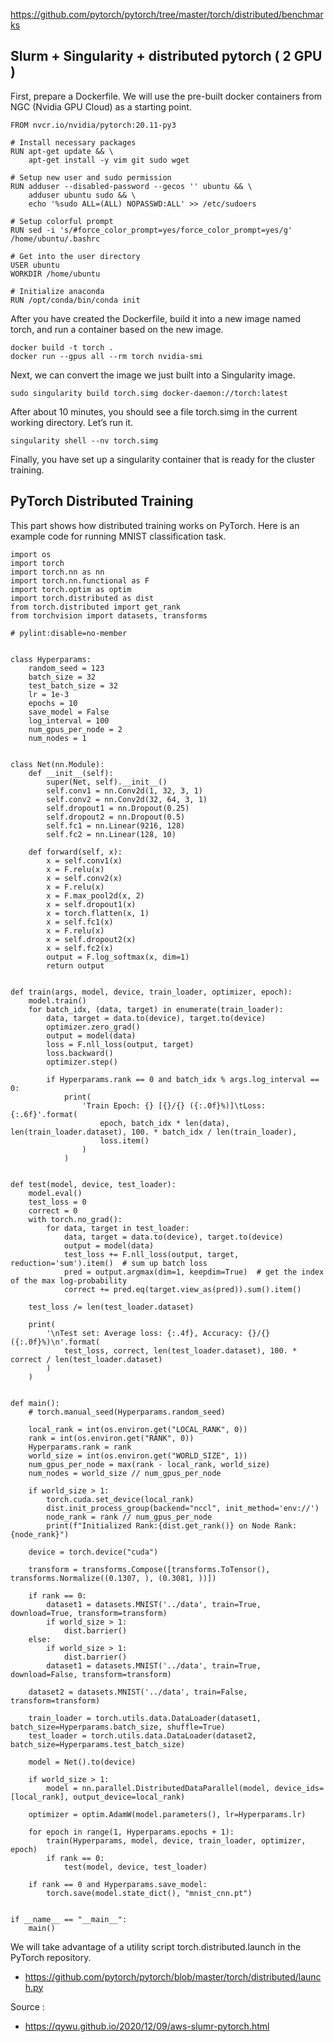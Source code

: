 https://github.com/pytorch/pytorch/tree/master/torch/distributed/benchmarks

## Slurm + Singularity + distributed pytorch ( 2 GPU )
First, prepare a Dockerfile. We will use the pre-built docker containers from NGC (Nvidia GPU Cloud) as a starting point.
```
FROM nvcr.io/nvidia/pytorch:20.11-py3

# Install necessary packages
RUN apt-get update && \
    apt-get install -y vim git sudo wget

# Setup new user and sudo permission
RUN adduser --disabled-password --gecos '' ubuntu && \
    adduser ubuntu sudo && \
    echo '%sudo ALL=(ALL) NOPASSWD:ALL' >> /etc/sudoers

# Setup colorful prompt
RUN sed -i 's/#force_color_prompt=yes/force_color_prompt=yes/g' /home/ubuntu/.bashrc

# Get into the user directory
USER ubuntu
WORKDIR /home/ubuntu

# Initialize anaconda
RUN /opt/conda/bin/conda init

```

After you have created the Dockerfile, build it into a new image named torch, and run a container based on the new image.
```
docker build -t torch .
docker run --gpus all --rm torch nvidia-smi
```
Next, we can convert the image we just built into a Singularity image.
```
sudo singularity build torch.simg docker-daemon://torch:latest
```
After about 10 minutes, you should see a file torch.simg in the current working directory. Let’s run it.
```
singularity shell --nv torch.simg
```
Finally, you have set up a singularity container that is ready for the cluster training.

## PyTorch Distributed Training

This part shows how distributed training works on PyTorch. Here is an example code for running MNIST classification task.
```
import os
import torch
import torch.nn as nn
import torch.nn.functional as F
import torch.optim as optim
import torch.distributed as dist
from torch.distributed import get_rank
from torchvision import datasets, transforms

# pylint:disable=no-member


class Hyperparams:
    random_seed = 123
    batch_size = 32
    test_batch_size = 32
    lr = 1e-3
    epochs = 10
    save_model = False
    log_interval = 100
    num_gpus_per_node = 2
    num_nodes = 1


class Net(nn.Module):
    def __init__(self):
        super(Net, self).__init__()
        self.conv1 = nn.Conv2d(1, 32, 3, 1)
        self.conv2 = nn.Conv2d(32, 64, 3, 1)
        self.dropout1 = nn.Dropout(0.25)
        self.dropout2 = nn.Dropout(0.5)
        self.fc1 = nn.Linear(9216, 128)
        self.fc2 = nn.Linear(128, 10)

    def forward(self, x):
        x = self.conv1(x)
        x = F.relu(x)
        x = self.conv2(x)
        x = F.relu(x)
        x = F.max_pool2d(x, 2)
        x = self.dropout1(x)
        x = torch.flatten(x, 1)
        x = self.fc1(x)
        x = F.relu(x)
        x = self.dropout2(x)
        x = self.fc2(x)
        output = F.log_softmax(x, dim=1)
        return output


def train(args, model, device, train_loader, optimizer, epoch):
    model.train()
    for batch_idx, (data, target) in enumerate(train_loader):
        data, target = data.to(device), target.to(device)
        optimizer.zero_grad()
        output = model(data)
        loss = F.nll_loss(output, target)
        loss.backward()
        optimizer.step()

        if Hyperparams.rank == 0 and batch_idx % args.log_interval == 0:
            print(
                'Train Epoch: {} [{}/{} ({:.0f}%)]\tLoss: {:.6f}'.format(
                    epoch, batch_idx * len(data), len(train_loader.dataset), 100. * batch_idx / len(train_loader),
                    loss.item()
                )
            )


def test(model, device, test_loader):
    model.eval()
    test_loss = 0
    correct = 0
    with torch.no_grad():
        for data, target in test_loader:
            data, target = data.to(device), target.to(device)
            output = model(data)
            test_loss += F.nll_loss(output, target, reduction='sum').item()  # sum up batch loss
            pred = output.argmax(dim=1, keepdim=True)  # get the index of the max log-probability
            correct += pred.eq(target.view_as(pred)).sum().item()

    test_loss /= len(test_loader.dataset)

    print(
        '\nTest set: Average loss: {:.4f}, Accuracy: {}/{} ({:.0f}%)\n'.format(
            test_loss, correct, len(test_loader.dataset), 100. * correct / len(test_loader.dataset)
        )
    )


def main():
    # torch.manual_seed(Hyperparams.random_seed)

    local_rank = int(os.environ.get("LOCAL_RANK", 0))
    rank = int(os.environ.get("RANK", 0))
    Hyperparams.rank = rank
    world_size = int(os.environ.get("WORLD_SIZE", 1))
    num_gpus_per_node = max(rank - local_rank, world_size)
    num_nodes = world_size // num_gpus_per_node

    if world_size > 1:
        torch.cuda.set_device(local_rank)
        dist.init_process_group(backend="nccl", init_method='env://')
        node_rank = rank // num_gpus_per_node
        print(f"Initialized Rank:{dist.get_rank()} on Node Rank:{node_rank}")

    device = torch.device("cuda")

    transform = transforms.Compose([transforms.ToTensor(), transforms.Normalize((0.1307, ), (0.3081, ))])

    if rank == 0:
        dataset1 = datasets.MNIST('../data', train=True, download=True, transform=transform)
        if world_size > 1:
            dist.barrier()
    else:
        if world_size > 1:
            dist.barrier()
        dataset1 = datasets.MNIST('../data', train=True, download=False, transform=transform)

    dataset2 = datasets.MNIST('../data', train=False, transform=transform)

    train_loader = torch.utils.data.DataLoader(dataset1, batch_size=Hyperparams.batch_size, shuffle=True)
    test_loader = torch.utils.data.DataLoader(dataset2, batch_size=Hyperparams.test_batch_size)

    model = Net().to(device)

    if world_size > 1:
        model = nn.parallel.DistributedDataParallel(model, device_ids=[local_rank], output_device=local_rank)

    optimizer = optim.AdamW(model.parameters(), lr=Hyperparams.lr)

    for epoch in range(1, Hyperparams.epochs + 1):
        train(Hyperparams, model, device, train_loader, optimizer, epoch)
        if rank == 0:
            test(model, device, test_loader)

    if rank == 0 and Hyperparams.save_model:
        torch.save(model.state_dict(), "mnist_cnn.pt")


if __name__ == "__main__":
    main()
```

We will take advantage of a utility script torch.distributed.launch in the PyTorch repository.
- https://github.com/pytorch/pytorch/blob/master/torch/distributed/launch.py


Source :
- https://qywu.github.io/2020/12/09/aws-slumr-pytorch.html

